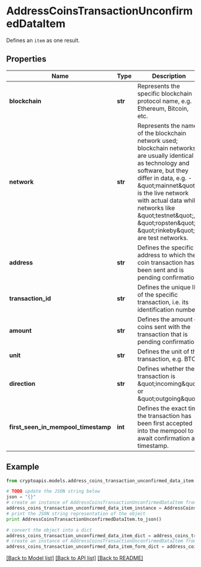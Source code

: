 # AddressCoinsTransactionUnconfirmedDataItem

Defines an `item` as one result.

## Properties
Name | Type | Description | Notes
------------ | ------------- | ------------- | -------------
**blockchain** | **str** | Represents the specific blockchain protocol name, e.g. Ethereum, Bitcoin, etc. | 
**network** | **str** | Represents the name of the blockchain network used; blockchain networks are usually identical as technology and software, but they differ in data, e.g. - \&quot;mainnet\&quot; is the live network with actual data while networks like \&quot;testnet\&quot;, \&quot;ropsten\&quot;, \&quot;rinkeby\&quot; are test networks. | 
**address** | **str** | Defines the specific address to which the coin transaction has been sent and is pending confirmation. | 
**transaction_id** | **str** | Defines the unique ID of the specific transaction, i.e. its identification number. | 
**amount** | **str** | Defines the amount of coins sent with the transaction that is pending confirmation. | 
**unit** | **str** | Defines the unit of the transaction, e.g. BTC. | 
**direction** | **str** | Defines whether the transaction is \&quot;incoming\&quot; or \&quot;outgoing\&quot;. | 
**first_seen_in_mempool_timestamp** | **int** | Defines the exact time the transaction has been first accepted into the mempool to await confirmation as timestamp. | 

## Example

```python
from cryptoapis.models.address_coins_transaction_unconfirmed_data_item import AddressCoinsTransactionUnconfirmedDataItem

# TODO update the JSON string below
json = "{}"
# create an instance of AddressCoinsTransactionUnconfirmedDataItem from a JSON string
address_coins_transaction_unconfirmed_data_item_instance = AddressCoinsTransactionUnconfirmedDataItem.from_json(json)
# print the JSON string representation of the object
print AddressCoinsTransactionUnconfirmedDataItem.to_json()

# convert the object into a dict
address_coins_transaction_unconfirmed_data_item_dict = address_coins_transaction_unconfirmed_data_item_instance.to_dict()
# create an instance of AddressCoinsTransactionUnconfirmedDataItem from a dict
address_coins_transaction_unconfirmed_data_item_form_dict = address_coins_transaction_unconfirmed_data_item.from_dict(address_coins_transaction_unconfirmed_data_item_dict)
```
[[Back to Model list]](../README.md#documentation-for-models) [[Back to API list]](../README.md#documentation-for-api-endpoints) [[Back to README]](../README.md)


